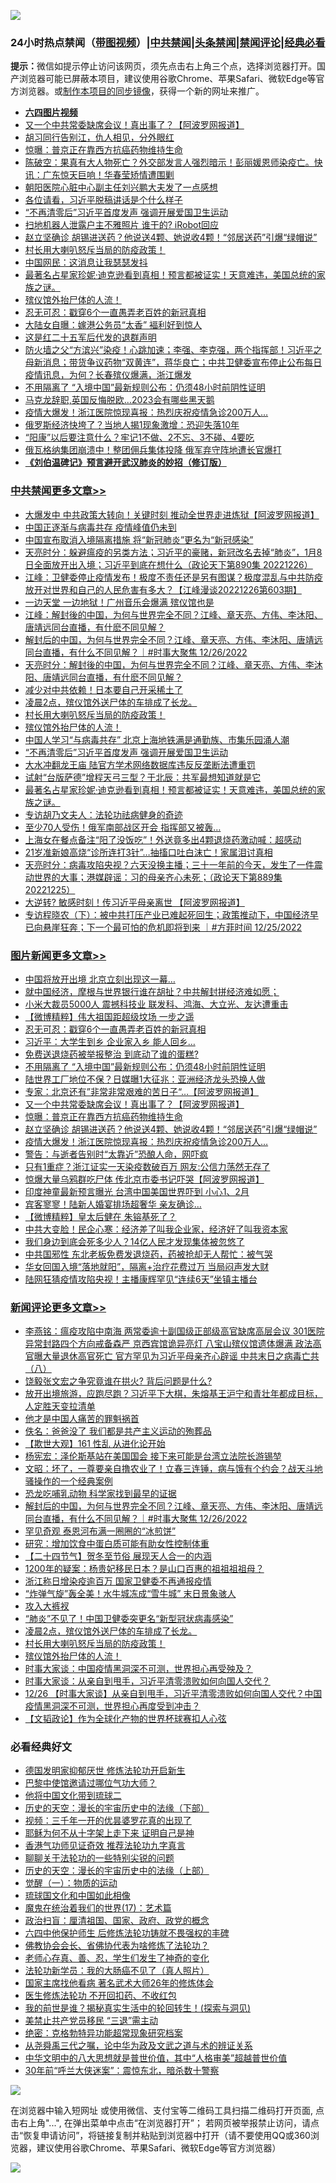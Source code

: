 ![](https://raw.githubusercontent.com/jsvpn/jsproxy/dev/64photo/fqnews-qr.jpg)

<div id="tt">
<h3>24小时热点禁闻（<a href="https://aaa.v2dns.tk/?QAjUl=BgRp5UNKRn&T5Vk=fPVH&Q59Ab=WxGE" target="_blank">带图视频</a>）|<a href="#%E4%B8%AD%E5%85%B1%E7%A6%81%E9%97%BB%E6%9B%B4%E5%A4%9A%E6%96%87%E7%AB%A0">中共禁闻</a>|<a href="#%E5%9B%BE%E7%89%87%E6%96%B0%E9%97%BB%E6%9B%B4%E5%A4%9A%E6%96%87%E7%AB%A0">头条禁闻</a>|<a href="#%E6%96%B0%E9%97%BB%E8%AF%84%E8%AE%BA%E6%9B%B4%E5%A4%9A%E6%96%87%E7%AB%A0">禁闻评论|<a href="#%E5%BF%85%E7%9C%8B%E7%BB%8F%E5%85%B8%E5%A5%BD%E6%96%87">经典必看</a></h3>
<div><b>提示：</b>微信如提示停止访问该网页，须先点击右上角三个点，选择浏览器打开。国产浏览器可能已屏蔽本项目，建议使用谷歌Chrome、苹果Safari、微软Edge等官方浏览器。或<a href="%E5%88%B6%E4%BD%9Cgit%E7%A6%81%E9%97%BB%E9%95%9C%E5%83%8F.md">制作本项目的同步镜像</a>，获得一个新的网址来推广。</div>
<ul>
<li><b><a href="http://d2.v2rss.gq/64.mp4" target="_blank">六四图片视频</a></b></li>
<li><a href="/topimagenews/20221226/1828374.md">又一个中共常委缺席会议！真出事了？【阿波罗网报道】</a></li>
<li><a href="/sohnews/20221226/1828259.md">胡习同行告别江，仇人相见，分外眼红</a></li>
<li><a href="/topimagenews/20221226/1828277.md">惊曝：普京正在靠西方抗癌药物维持生命</a></li>
<li><a href="/sohnews/20221226/1828377.md">陈破空：果真有大人物死亡？外交部发言人强烈暗示！彭丽媛恩师染疫亡。快讯：广东惊天巨响！华春莹矫情遭围剿</a></li>
<li><a href="/cnnews/20221227/1828527.md">朝阳医院心脏中心副主任刘兴鹏大夫发了一点感想</a></li>
<li><a href="/sohnews/20221227/1828451.md">各位请看，习近平脱稿讲话是个什么样子</a></li>
<li><a href="/cbnews/20221226/1828355.md">“不再清零后”习近平首度发声 强调开展爱国卫生运动</a></li>
<li><a href="/cnnews/20221227/1828475.md">扫地机器人泄露户主不雅照片 谁干的? iRobot回应</a></li>
<li><a href="/topimagenews/20221226/1828276.md">赵立坚确诊 胡锡进送药？他说送4颗、她说收4颗！“邻居送药”引爆“绿帽说”</a></li>
<li><a href="/comments/20221227/1828460.md">村长用大喇叭怒斥当局的防疫政策！</a></li>
<li><a href="/baitai/20221227/1828503.md">中国网民：这消息让我瑟瑟发抖</a></li>
<li><a href="/comments/20221226/1828318.md">最著名占星家珍妮·迪克逊看到真相！预言都被证实！天意难违，美国总统的家族之谜。</a></li>
<li><a href="/comments/20221227/1828454.md">殡仪馆外抬尸体的人流！</a></li>
<li><a href="/topimagenews/20221227/1828570.md">忍无可忍：戳穿6个一直愚弄老百姓的新冠真相</a></li>
<li><a href="/cnnews/hknews/20221226/1828224.md">大陆女自曝：嫁港公务员“太香” 褔利好到惊人</a></li>
<li><a href="/cnnews/20221227/1828484.md">这是红二十五军后代发的退群声明</a></li>
<li><a href="/sohnews/20221226/1828254.md">防火墙之父“方滨兴”染疫！心跳加速；李强、李克强，两个指挥部！习近平之母新消息；带货争议药物“双黄连”，蒋华良亡；中共卫健委宣布停止公布每日疫情讯息，为何？长春殡仪爆满，浙江爆发</a></li>
<li><a href="/topimagenews/20221227/1828432.md">不用隔离了 “入境中国”最新规则公布：仍须48小时前阴性证明</a></li>
<li><a href="/cnnews/20221226/1828267.md">马克龙辞职,英国反悔脱欧…2023会有哪些黑天鹅</a></li>
<li><a href="/topimagenews/20221226/1828250.md">疫情大爆发！浙江医院惊现喜报：热烈庆祝疫情急诊200万人…</a></li>
<li><a href="/cnnews/20221226/1828219.md">俄罗斯经济快垮了？当地人揭1现象激增：恐迎失落10年</a></li>
<li><a href="/lifebaike/20221226/1828281.md">“阳康”以后要注意什么？牢记1不做、2不忘、3不碰、4要吃</a></li>
<li><a href="/cnnews/20221226/1828228.md">俄瓦格纳集团崩溃中！整团佣兵集体投降 俄军弃守阵地遭长官爆打</a></li>
<li><b><a href="/comments/20200207/1272816.md" target="_blank">《刘伯温碑记》预言避开武汉肺炎的妙招（修订版）</a></b></li>
</ul>
</div>

<div class="catlist">
<h3><a href="/cbnews/" target="_blank">中共禁闻</a><span><a href="/cbnews/" target="_blank" rel="nofollow">更多文章>></a></span></h3>
<ul>
<li><a href="/cbnews/20221227/1828663.md" target="_blank">大爆发中 中共政策大转向！关键时刻 推动全世界走进炼狱【阿波罗网报道】</a></li>
<li><a href="/cbnews/20221227/1828656.md" target="_blank">中国正逐渐与病毒共存 疫情峰值仍未到</a></li>
<li><a href="/cbnews/20221227/1828654.md" target="_blank">中国宣布取消入境隔离措施 将“新冠肺炎”更名为“新冠感染”</a></li>
<li><a href="/cbnews/20221227/1828629.md" target="_blank">天亮时分：躲避瘟疫的另类方法；习近平的豪赌，新冠改名去掉“肺炎”，1月8日全面放开出入境；习近平到底在想什么（政论天下第890集 20221226）</a></li>
<li><a href="/cbnews/20221227/1828619.md" target="_blank">江峰：卫健委停止疫情发布！极度不责任还是另有图谋？极度混乱与中共防疫放开对世界和自己的人民危害有多大？【江峰漫谈20221226第603期】</a></li>
<li><a href="/cbnews/20221227/1828593.md" target="_blank">一边天堂 一边地狱！广州音乐会爆满 殡仪馆也是</a></li>
<li><a href="/cbnews/20221227/1828547.md" target="_blank">江峰：解封後的中国，为何与世界完全不同？江峰、章天亮、方伟、李沐阳、唐靖远同台直播，有什麽不同见解？</a></li>
<li><a href="/comments/20221227/1828524.md" target="_blank">解封后的中国，为何与世界完全不同？江峰、章天亮、方伟、李沐阳、唐靖远同台直播，有什么不同见解？｜#时事大聚焦 12/26/2022</a></li>
<li><a href="/cbnews/20221227/1828521.md" target="_blank">天亮时分：解封後的中国，为何与世界完全不同？江峰、章天亮、方伟、李沐阳、唐靖远同台直播，有什麽不同见解？</a></li>
<li><a href="/cbnews/20221227/1828473.md" target="_blank">减少对中共依赖！日本要自己开采稀土了</a></li>
<li><a href="/comments/20221227/1828461.md" target="_blank">凌晨2点，殡仪馆外送尸体的车排成了长龙。</a></li>
<li><a href="/comments/20221227/1828460.md" target="_blank">村长用大喇叭怒斥当局的防疫政策！</a></li>
<li><a href="/comments/20221227/1828454.md" target="_blank">殡仪馆外抬尸体的人流！</a></li>
<li><a href="/cbnews/20221227/1828442.md" target="_blank">中国人学习“与病毒共存” 北京上海地铁满是通勤族、市集乐园涌人潮</a></li>
<li><a href="/cbnews/20221226/1828355.md" target="_blank">“不再清零后”习近平首度发声 强调开展爱国卫生运动</a></li>
<li><a href="/cbnews/20221226/1828354.md" target="_blank">大水冲翻龙王庙 陆官方学术网络数据库违反反垄断法遭重罚</a></li>
<li><a href="/cbnews/20221226/1828342.md" target="_blank">试射“台版萨德”增程天弓三型？于北辰：共军最想知道就是它</a></li>
<li><a href="/comments/20221226/1828318.md" target="_blank">最著名占星家珍妮·迪克逊看到真相！预言都被证实！天意难违，美国总统的家族之谜。</a></li>
<li><a href="/comments/20221226/1827998.md" target="_blank">专访胡乃文夫人：法轮功祛病健身的奇迹</a></li>
<li><a href="/cbnews/20221226/1828203.md" target="_blank">至少70人受伤！俄军南部战区开会 指挥部又被轰…</a></li>
<li><a href="/cbnews/20221226/1828196.md" target="_blank">上海女在餐点备注“阳了没饭吃”！外送竟多出4颗退烧药激动喊：超感动</a></li>
<li><a href="/cbnews/20221226/1828195.md" target="_blank">21岁准新娘高烧“诊所连打3针”…抽搐口吐白沫亡！家属泪讨真相</a></li>
<li><a href="/cbnews/20221226/1828128.md" target="_blank">天亮时分：病毒攻陷央视？六天没换主播；三十一年前的今天，发生了一件震动世界的大事；港媒辟谣：习的母亲齐心未死；（政论天下第889集 20221225）</a></li>
<li><a href="/cbnews/20221226/1828116.md" target="_blank">大逆转? 敏感时刻！传习近平母亲离世 【阿波罗网报道】</a></li>
<li><a href="/comments/20221226/1828088.md" target="_blank">专访程晓农（下）：被中共打压产业已难起死回生；政策推动下，中国经济早已向悬崖狂奔；下一个最可怕的危机即将到来 ｜#方菲时间 12/25/2022</a></li>

</ul>
</div>
<div class="catlist">
<h3><a href="/topimagenews/" target="_blank">图片新闻</a><span><a href="/topimagenews/" target="_blank" rel="nofollow">更多文章>></a></span></h3>
<ul>
<li><a href="/topimagenews/20221227/1828675.md" target="_blank">中国将放开出境 北京立刻出现这一幕…</a></li>
<li><a href="/topimagenews/20221227/1828674.md" target="_blank">就中国经济，摩根与世界银行谁在胡扯？中共解封拼经济难如愿；</a></li>
<li><a href="/topimagenews/20221227/1828655.md" target="_blank">小米大裁员5000人 震撼科技业 联发科、鸿海、大立光、友达遭重击</a></li>
<li><a href="/topimagenews/20221227/1828631.md" target="_blank">【微博精粹】伟大祖国距超级坟场 一步之遥</a></li>
<li><a href="/topimagenews/20221227/1828570.md" target="_blank">忍无可忍：戳穿6个一直愚弄老百姓的新冠真相</a></li>
<li><a href="/topimagenews/20221227/1828548.md" target="_blank">习近平：大学生到乡 企业家入乡 能人回乡…</a></li>
<li><a href="/topimagenews/20221227/1828542.md" target="_blank">免费送退烧药被举报整治 到底动了谁的蛋糕?</a></li>
<li><a href="/topimagenews/20221227/1828432.md" target="_blank">不用隔离了 “入境中国”最新规则公布：仍须48小时前阴性证明</a></li>
<li><a href="/topimagenews/20221226/1828376.md" target="_blank">陆世界工厂地位不保？日媒曝1大征兆：亚洲经济龙头恐换人做</a></li>
<li><a href="/topimagenews/20221226/1828375.md" target="_blank">专家：北京还有”非常非常艰难的苦日子“&#8230;【阿波罗网报道】</a></li>
<li><a href="/topimagenews/20221226/1828374.md" target="_blank">又一个中共常委缺席会议！真出事了？【阿波罗网报道】</a></li>
<li><a href="/topimagenews/20221226/1828277.md" target="_blank">惊曝：普京正在靠西方抗癌药物维持生命</a></li>
<li><a href="/topimagenews/20221226/1828276.md" target="_blank">赵立坚确诊 胡锡进送药？他说送4颗、她说收4颗！“邻居送药”引爆“绿帽说”</a></li>
<li><a href="/topimagenews/20221226/1828250.md" target="_blank">疫情大爆发！浙江医院惊现喜报：热烈庆祝疫情急诊200万人…</a></li>
<li><a href="/topimagenews/20221226/1828210.md" target="_blank">警告：与逝者告别时“太靠近”恐酿人命，网吓疯</a></li>
<li><a href="/topimagenews/20221226/1828209.md" target="_blank">只有1重症？浙江证实一天染疫数破百万 网友:公信力荡然无存了</a></li>
<li><a href="/topimagenews/20221226/1828179.md" target="_blank">惊爆大量乌鸦群吃尸体 传北京市委书记吓哭【阿波罗网报道】</a></li>
<li><a href="/topimagenews/20221226/1828178.md" target="_blank">印度神童最新预言曝光 台湾中国美国世界吓到 小心1、2月</a></li>
<li><a href="/topimagenews/20221226/1828165.md" target="_blank">宾客寥寥！陆新人婚宴排场超奢华 亲友确诊…</a></li>
<li><a href="/topimagenews/20221226/1828164.md" target="_blank">【微博精粹】皇太后健在 朱镕基死了？</a></li>
<li><a href="/topimagenews/20221226/1828085.md" target="_blank">中共大变脸！民企心寒：经济差了叫我企业家，经济好了叫我资本家</a></li>
<li><a href="/topimagenews/20221226/1828075.md" target="_blank">我们身边到底会死多少人？14亿人民才发现集体被忽悠了</a></li>
<li><a href="/topimagenews/20221226/1828067.md" target="_blank">中共国邪性 东北老板免费发退烧药，药被抢却无人帮忙：被气哭</a></li>
<li><a href="/topimagenews/20221226/1828063.md" target="_blank">华女回国入境“落地就阳”，隔离+治疗花费过万 当局闷声发大财</a></li>
<li><a href="/topimagenews/20221225/1827999.md" target="_blank">陆网狂猜疫情攻陷央视！主播康辉罕见“连续6天”坐镇主播台</a></li>

</ul>
</div>
<div class="catlist">
<h3><a href="/comments/" target="_blank">新闻评论</a><span><a href="/comments/" target="_blank" rel="nofollow">更多文章>></a></span></h3>
<ul>
<li><a href="/comments/20221227/1828672.md" target="_blank">李燕铭：瘟疫攻陷中南海 两常委逾十副国级正部级高官缺席高层会议 301医院异常封路四个方向戒备森严 京西宾馆诡异亮灯 八宝山殡仪馆遗体爆满 政法高官曝大量退休高官死亡 官方罕见为习近平母亲齐心辟谣 中共末日之病毒亡共（八）</a></li>
<li><a href="/comments/20221227/1828665.md" target="_blank">饶毅张文宏之争究竟谁在拱火? 背后问题是什么?</a></li>
<li><a href="/comments/20221227/1828662.md" target="_blank">放开出境旅游，应跑尽跑？习近平下大棋，朱熔基王沪宁和青壮年都成目标，人定胜天变拉清单</a></li>
<li><a href="/comments/20221227/1828636.md" target="_blank">他才是中国人痛苦的罪魁祸首</a></li>
<li><a href="/comments/20221227/1828623.md" target="_blank">佚名：爸爸没了 我们都是共产主义运动的殉葬品</a></li>
<li><a href="/comments/20221227/1828603.md" target="_blank">【欺世大观】161 性乱 从进化论开始</a></li>
<li><a href="/comments/20221227/1828602.md" target="_blank">杨宪宏：泽伦斯基站在美国国会 接下来可能是台湾立法院长游锡堃</a></li>
<li><a href="/comments/20221227/1828541.md" target="_blank">文昭：坏了，一尊要亲自撸农业了！立春三连锤，病与饿有个约会？战天斗地骚操作的一个经典案例</a></li>
<li><a href="/comments/20221227/1828526.md" target="_blank">恐龙吃哺乳动物 科学家找到最早的证据</a></li>
<li><a href="/comments/20221227/1828524.md" target="_blank">解封后的中国，为何与世界完全不同？江峰、章天亮、方伟、李沐阳、唐靖远同台直播，有什么不同见解？｜#时事大聚焦 12/26/2022</a></li>
<li><a href="/comments/20221227/1828517.md" target="_blank">罕见奇观 泰恩河布满一圈圈的“冰煎饼”</a></li>
<li><a href="/comments/20221227/1828516.md" target="_blank">研究：增加饮食中蛋白质可能有助女性控制体重</a></li>
<li><a href="/comments/20221227/1828514.md" target="_blank">【二十四节气】贺冬至节俗 展现天人合一的内涵</a></li>
<li><a href="/comments/20221227/1828513.md" target="_blank">1200年的疑案：杨贵妃移民日本？是山口百惠的祖祖祖祖母？</a></li>
<li><a href="/comments/20221227/1828512.md" target="_blank">浙江称日增染疫逾百万 国家卫健委不再通报疫情</a></li>
<li><a href="/comments/20221227/1828510.md" target="_blank">“炸弹气旋”轰全美！水牛城冻成“雪牛城” 末日景象骇人</a></li>
<li><a href="/comments/20221227/1828496.md" target="_blank">攻入大裤衩</a></li>
<li><a href="/comments/20221227/1828477.md" target="_blank">“肺炎”不见了！中国卫健委突更名“新型冠状病毒感染”</a></li>
<li><a href="/comments/20221227/1828461.md" target="_blank">凌晨2点，殡仪馆外送尸体的车排成了长龙。</a></li>
<li><a href="/comments/20221227/1828460.md" target="_blank">村长用大喇叭怒斥当局的防疫政策！</a></li>
<li><a href="/comments/20221227/1828454.md" target="_blank">殡仪馆外抬尸体的人流！</a></li>
<li><a href="/comments/20221226/1828402.md" target="_blank">时事大家谈：中国疫情黑洞深不可测，世界担心再受殃及？</a></li>
<li><a href="/comments/20221226/1828400.md" target="_blank">时事大家谈：从亲自到甩手，习近平清零溃败如何向国人交代？</a></li>
<li><a href="/comments/20221226/1828385.md" target="_blank">12/26 【时事大家谈】从亲自到甩手，习近平清零溃败如何向国人交代？中国疫情黑洞深不可测，世界担心再度受到冲击？</a></li>
<li><a href="/comments/20221226/1828382.md" target="_blank">【文韬政论】作为全球化产物的世界杯球赛扣人心弦</a></li>

</ul>
</div>

<div class="catlist">
<h3>必看经典好文</h3>
<ul>
<li><a href="/comments/20200722/1364497.md" target="_blank">德国发明家抑郁厌世 修炼法轮功开启新生</a></li>
<li><a href="/comments/20210728/1595695.md" target="_blank">巴黎中使馆邀请过哪位气功大师？</a></li>
<li><a href="/bannedvideo/20220502/1727317.md" target="_blank">他将中国文化带到琉球二</a></li>
<li><a href="/tculture/20121025/73066.md" target="_blank">历史的天空：漫长的宇宙历史中的法缘（下部）</a></li>
<li><a href="/aomi/qiwen/20151223/484507.md" target="_blank">视频：三千年一开的优昙婆罗花真的出现了</a></li>
<li><a href="/ccpdope/20190803/1168965.md" target="_blank">耶稣为何不从十字架上走下来 证明自己是神</a></li>
<li><a href="/comments/20200517/1330064.md" target="_blank">香港气功师见证奇效 推荐法轮功九字真言</a></li>
<li><a href="/comments/20190417/1114875.md" target="_blank">聊聊关于法轮功的一些特别尖锐的问题</a></li>
<li><a href="/tculture/20121025/73065.md" target="_blank">历史的天空：漫长的宇宙历史中的法缘（上部）</a></li>
<li><a href="/comments/20200810/1377609.md" target="_blank">觉醒（一）：物质的运动</a></li>
<li><a href="/bannedvideo/20220411/1717515.md" target="_blank">琉球国文化和中国如此相像</a></li>
<li><a href="/topimagenews/20180620/960677.md" target="_blank">魔鬼在统治着我们的世界(17)：艺术篇</a></li>
<li><a href="/baitai/20221002/1792160.md" target="_blank">政治扫盲：厘清祖国、国家、政府、政党的概念</a></li>
<li><a href="/comments/20200926/1403542.md" target="_blank">六四中他保护师生 后修炼法轮功铸就不畏强权的丰碑</a></li>
<li><a href="/sohnews/20150109/351438.md" target="_blank">佛教协会会长、省佛协代表为啥修炼了法轮功？</a></li>
<li><a href="/cbnews/20211221/1668847.md" target="_blank">老师心存真、善、忍，学生们发生了神奇的变化</a></li>
<li><a href="/comments/20210905/1619324.md" target="_blank">法轮功新学员：我的大肠癌不见了（真人照片）</a></li>
<li><a href="/cbnews/20220514/1732764.md" target="_blank">国家主席找他看病 著名武术大师26年的修炼体会</a></li>
<li><a href="/cbnews/20211114/1652055.md" target="_blank">医生修炼法轮功 不开回扣药、不收红包</a></li>
<li><a href="/comments/20200715/1359453.md" target="_blank">我的前世是谁？揭秘真实生活中的轮回转生！(探索与洞见)</a></li>
<li><a href="/cbnews/20201004/1408019.md" target="_blank">美禁止共产党员移民 “三退”需主动</a></li>
<li><a href="/comments/20200705/783265.md" target="_blank">绝密：克格勃特异功能超常现象研究档案</a></li>
<li><a href="/tculture/20180501/935934.md" target="_blank">从尧舜禹三代之嘱，论中华为政及文武之道与术的辨证关系</a></li>
<li><a href="/comments/20221031/1804538.md" target="_blank">中华文明中的八大思想就是普世价值，其中“人格审美”超越普世价值</a></li>
<li><a href="/topimagenews/20171017/843193.md" target="_blank">30年前“呼兰大侠迷案”：震惊东北，暗杀数十警察</a></li>

</ul>
</div>

![](https://raw.githubusercontent.com/jsvpn/jsproxy/dev/64photo/fqnews-qr.jpg)

在浏览器中输入短网址 或使用微信、支付宝等二维码工具扫描二维码打开页面, 点击右上角"...", 在弹出菜单中点击“在浏览器打开”； 若网页被举报禁止访问，请点击“恢复申请访问”，将链接复制并粘贴到浏览器中打开（请不要使用QQ或360浏览器，建议使用谷歌Chrome、苹果Safari、微软Edge等官方浏览器）

![](https://raw.githubusercontent.com/jsvpn/jsproxy/dev/64photo/wx.jpg)